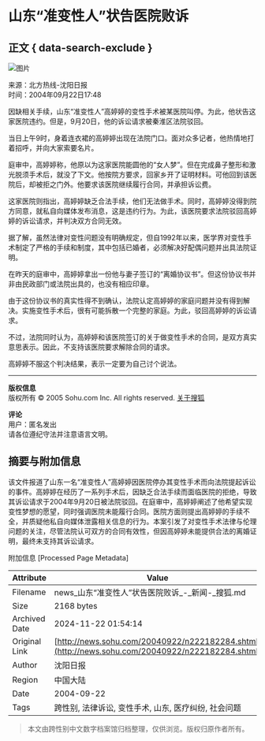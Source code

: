# 山东“准变性人”状告医院败诉

## 正文 { data-search-exclude }


![图片](https://images.sohu.com/ccc.gif)

来源：北方热线-沈阳日报  
时间：2004年09月22日17:48

因缺相关手续，山东“准变性人”高婷婷的变性手术被某医院叫停。为此，他状告这家医院违约。但是，9月20日，他的诉讼请求被秦淮区法院驳回。

当日上午9时，身着连衣裙的高婷婷出现在法院门口。面对众多记者，他热情地打着招呼，并向大家索要名片。

庭审中，高婷婷称，他原以为这家医院能圆他的“女人梦”。但在完成鼻子整形和激光脱须手术后，就没了下文。他按院方要求，回家乡开了证明材料。可他回到该医院后，却被拒之门外。他要求该医院继续履行合同，并承担诉讼费。

这家医院则指出，高婷婷缺乏合法手续，他们无法做手术。同时，高婷婷没得到院方同意，就私自向媒体发布消息，这是违约行为。为此，该医院要求法院驳回高婷婷的诉讼请求，并判决双方合同无效。

据了解，虽然法律对变性问题没有明确规定，但自1992年以来，医学界对变性手术制定了严格的手续和制度，其中包括已婚者，必须解决好配偶问题并出具法院证明。

在昨天的庭审中，高婷婷拿出一份他与妻子签订的“离婚协议书”。但这份协议书并非由民政部门或法院出具的，也没有相应印章。

由于这份协议书的真实性得不到确认，法院认定高婷婷的家庭问题并没有得到解决。实施变性手术后，很有可能拆散一个完整的家庭。为此，驳回高婷婷的诉讼请求。

不过，法院同时认为，高婷婷和该医院签订的关于做变性手术的合同，是双方真实意思表示。因此，不支持该医院要求解除合同的请求。

高婷婷不服这个判决结果，表示一定要为自己讨个说法。

---

**版权信息**  
版权所有 © 2005 Sohu.com Inc. All rights reserved. [关于搜狐](https://www.sohu.com/about/)  

**评论**  
用户：匿名发出  
请各位遵纪守法并注意语言文明。

## 摘要与附加信息

<!-- tcd_abstract -->
该文件报道了山东一名“准变性人”高婷婷因医院停办其变性手术而向法院提起诉讼的事件。高婷婷在经历了一系列手术后，因缺乏合法手续而面临医院的拒绝，导致其诉讼请求于2004年9月20日被法院驳回。在庭审中，高婷婷阐述了他希望实现变性梦想的愿望，同时强调医院未能履行合同。医院方面则提出高婷婷的手续不全，并质疑他私自向媒体泄露相关信息的行为。本案引发了对变性手术法律与伦理问题的关注，尽管法院认可双方的合同有效性，但因高婷婷未能提供合法的离婚证明，最终未支持其诉讼请求。
<!-- tcd_abstract_end -->

附加信息 [Processed Page Metadata]

| Attribute       | Value                                  |
|-----------------|----------------------------------------|
| Filename        | news_山东“准变性人”状告医院败诉_-_新闻-_搜狐.md                             |
| Size            | 2168 bytes                           |
| Archived Date   | 2024-11-22 01:54:14                             |
| Original Link   | [http://news.sohu.com/20040922/n222182284.shtml](http://news.sohu.com/20040922/n222182284.shtml)                       |
| Author          | 沈阳日报                               |
| Region          | 中国大陆                               |
| Date            | 2004-09-22                                 |
| Tags            | 跨性别, 法律诉讼, 变性手术, 山东, 医疗纠纷, 社会问题                                 |
>
> 本文由跨性别中文数字档案馆归档整理，仅供浏览。版权归原作者所有。
>